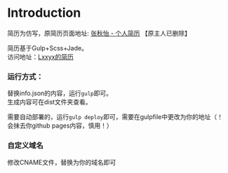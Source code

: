 # Introduction

简历为仿写，原简历页面地址: [张秋怡 - 个人简历](https://joyeecheung.github.io/resume/) 【原主人已删除】

简历基于Gulp+Scss+Jade。  
访问地址：[Lxxyx的简历](https://lxxyx.github.io)

### 运行方式：
替换info.json的内容，运行`gulp`即可。  
生成内容可在dist文件夹查看。

需要自动部署的，运行`gulp deploy`即可，需要在gulpfile中更改为你的地址（！会抹去你github pages内容，慎用！）

### 自定义域名
修改CNAME文件，替换为你的域名即可